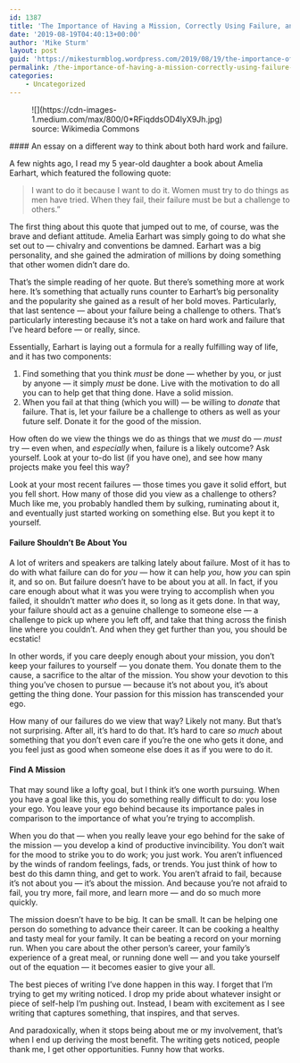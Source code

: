 ```yaml
---
id: 1387
title: 'The Importance of Having a Mission, Correctly Using Failure, and Leaving the Ego Behind'
date: '2019-08-19T04:40:13+00:00'
author: 'Mike Sturm'
layout: post
guid: 'https://mikesturmblog.wordpress.com/2019/08/19/the-importance-of-having-a-mission-correctly-using-failure-and-leaving-the-ego-behind/'
permalink: /the-importance-of-having-a-mission-correctly-using-failure-and-leaving-the-ego-behind/
categories:
    - Uncategorized
---
```


<figure class="wp-caption">![](https://cdn-images-1.medium.com/max/800/0*RFiqddsOD4lyX9Jh.jpg)<figcaption class="wp-caption-text">source: Wikimedia Commons</figcaption></figure>#### An essay on a different way to think about both hard work and failure.

A few nights ago, I read my 5 year-old daughter a book about Amelia Earhart, which featured the following quote:

> I want to do it because I want to do it. Women must try to do things as men have tried. When they fail, their failure must be but a challenge to others.”

The first thing about this quote that jumped out to me, of course, was the brave and defiant attitude. Amelia Earhart was simply going to do what she set out to — chivalry and conventions be damned. Earhart was a big personality, and she gained the admiration of millions by doing something that other women didn’t dare do.

That’s the simple reading of her quote. But there’s something more at work here. It’s something that actually runs counter to Earhart’s big personality and the popularity she gained as a result of her bold moves. Particularly, that last sentence — about your failure being a challenge to others. That’s particularly interesting because it’s not a take on hard work and failure that I’ve heard before — or really, since.

Essentially, Earhart is laying out a formula for a really fulfilling way of life, and it has two components:

1. Find something that you think *must* be done — whether by you, or just by anyone — it simply *must* be done. Live with the motivation to do all you can to help get that thing done. Have a solid mission.
2. When you fail at that thing (which you will) — be willing to *donate* that failure. That is, let your failure be a challenge to others as well as your future self. Donate it for the good of the mission.

How often do we view the things we do as things that we *must* do — *must* try — even when, and *especially* when, failure is a likely outcome? Ask yourself. Look at your to-do list (if you have one), and see how many projects make you feel this way?

Look at your most recent failures — those times you gave it solid effort, but you fell short. How many of those did you view as a challenge to others? Much like me, you probably handled them by sulking, ruminating about it, and eventually just started working on something else. But you kept it to yourself.

#### Failure Shouldn’t Be About You

A lot of writers and speakers are talking lately about failure. Most of it has to do with what failure can do for *you —* how it can help *you*, how *you* can spin it, and so on. But failure doesn’t have to be about you at all. In fact, if you care enough about what it was you were trying to accomplish when you failed, it shouldn’t matter *who* does it, so long as it gets done. In that way, your failure should act as a genuine challenge to someone else — a challenge to pick up where you left off, and take that thing across the finish line where you couldn’t. And when they get further than you, you should be ecstatic!

In other words, if you care deeply enough about your mission, you don’t keep your failures to yourself — you donate them. You donate them to the cause, a sacrifice to the altar of the mission. You show your devotion to this thing you’ve chosen to pursue — because it’s not about you, it’s about getting the thing done. Your passion for this mission has transcended your ego.

How many of our failures do we view that way? Likely not many. But that’s not surprising. After all, it’s hard to do that. It’s hard to care *so much* about something that you don’t even care if you’re the one who gets it done, and you feel just as good when someone else does it as if you were to do it.

#### Find A Mission

That may sound like a lofty goal, but I think it’s one worth pursuing. When you have a goal like this, you do something really difficult to do: you lose your ego. You leave your ego behind because its importance pales in comparison to the importance of what you’re trying to accomplish.

When you do that — when you really leave your ego behind for the sake of the mission — you develop a kind of productive invincibility. You don’t wait for the mood to strike you to do work; you just work. You aren’t influenced by the winds of random feelings, fads, or trends. You just think of how to best do this damn thing, and get to work. You aren’t afraid to fail, because it’s not about you — it’s about the mission. And because you’re not afraid to fail, you try more, fail more, and learn more — and do so much more quickly.

The mission doesn’t have to be big. It can be small. It can be helping one person do something to advance their career. It can be cooking a healthy and tasty meal for your family. It can be beating a record on your morning run. When you care about the other person’s career, your family’s experience of a great meal, or running done well — and you take yourself out of the equation — it becomes easier to give your all.

The best pieces of writing I’ve done happen in this way. I forget that I’m trying to get my writing noticed. I drop my pride about whatever insight or piece of self-help I’m pushing out. Instead, I beam with excitement as I see writing that captures something, that inspires, and that serves.

And paradoxically, when it stops being about me or my involvement, that’s when I end up deriving the most benefit. The writing gets noticed, people thank me, I get other opportunities. Funny how that works.